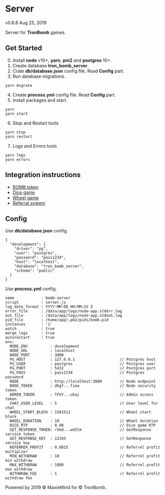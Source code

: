 # Server
v0.8.8 Aug 25, 2019

Server for **TronBomb** games.

## Get Started

0. Install **node** v10+, **yarn**, **pm2** and **postgres** 10+.
1. Create database **tron_bomb_server**.
2. Crate **db/database.json** config file. Read **Config** part.
3. Run database migrations.

```
yarn migrate
```

4. Create **process.yml** config file. Read **Config** part.
5. Install packages and start.
```
yarn
yarn start
```
6. Stop and Restart tools
```
yarn stop
yarn restart
```
7. Logs and Errors tools
```
yarn logs
yarn errors
```

## Integration instructions

* [BOMB token](./docs/BOMB.md)
* [Dice game](./docs/Dice.md)
* [Wheel game](./docs/Wheel.md)
* [Referral system](./docs/Referral.md)

## Config

Use **db/database.json** config.

```
{
  "development": {
    "driver": "pg",
    "user": "postgres",
    "password": "pass1234",
    "host": "localhost",
    "database": "tron_bomb_server",
    "schema": "public"
  }
}
```

Use **process.yml** config.

```
name            : bomb-server
script          : server.js
log_date_format : YYYY-MM-DD HH:MM:SS Z
error_file      : /data/app/logs/node-app.stderr.log
out_file        : /data/app/logs/node-app.stdout.log
pid_file        : /home/app/.pm2/pids/bomb.pid
instances       : '1'
watch           : true
merge_logs      : true
autorestart     : true
env:
  NODE_ENV          : development
  NODE_URL          : localhost
  NODE_PORT         : 3000
  PG_HOST           : 127.0.0.1                    // Postgres host
  PG_USER           : postgres                     // Postgres user
  PG_PORT           : 5432                         // Postgres port
  PG_PASS           : pass1234                     // Postgres password
  NODE              : http://localhost:3000        // Node endpoint
  NODE_TOKEN        : dhgf...fiew                  // Node security token
  ADMIN_TOKEN       : TFGY...ubaj                  // Admin access token
  CHAT_USER_LEVEL   : 5                            // User level for chat
  WHEEL_START_BLOCK : 1501511                      // Wheel start block
  WHEEL_DURATION    : 10                           // Wheel duration
  DICE_RTP          : 0.98                         // Dice game RTP
  GET_RESPONSE_TOKEN: rhbd...wd3lm                 // GetResponse service token
  GET_RESPONSE_KEY  : 12345                        // GetResponse service key
  REFERRER_PROFIT   : 0.0015                       // Referrel profit multiplier
  MIN_WITHDRAW      : 10                           // Referrel profit min withdraw
  MAX_WITHDRAW      : 1000                         // Referrel profit max withdraw
  WITHDRAW_FEE      : 1                            // Referrel profit withdraw fee
```

Powered by 2019 © MaxieMind for © TronBomb.
